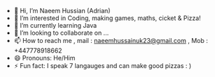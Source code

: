 - 👋 Hi, I’m Naeem Hussian (Adrian)
- 👀 I’m interested in Coding, making games, maths, cicket & Pizza!
- 🌱 I’m currently learning Java
- 💞️ I’m looking to collaborate on ...
- 📫 How to reach me , mail : naeemhussainuk23@gmail.com , Mob : +447778918662
- 😄 Pronouns: He/Him
- ⚡ Fun fact: I speak 7 langauges and can make good pizzas : )

<!---
naeemhussainuk/naeemhussainuk is a ✨ special ✨ repository because its `README.md` (this file) appears on your GitHub profile.
You can click the Preview link to take a look at your changes.
--->

